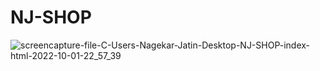 # NJ-SHOP
![screencapture-file-C-Users-Nagekar-Jatin-Desktop-NJ-SHOP-index-html-2022-10-01-22_57_39](https://user-images.githubusercontent.com/114161888/193422236-fcc26628-794f-4210-9737-d5489846d21e.png)
